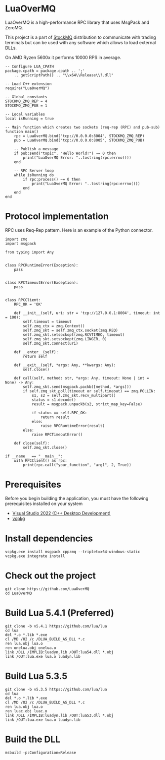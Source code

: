 # LuaOverMQ

LuaOverMQ is a high-performance RPC library that uses MsgPack and ZeroMQ.

This project is a part of [StockMQ](https://github.com/StockMQ) distribution to communicate with trading terminals
but can be used with any software which allows to load external DLLs.

On AMD Ryzen 5600x it performs 10000 RPS in average.

```
-- Configure LUA_CPATH
package.cpath = package.cpath .. ';' 
    .. getScriptPath() .. "\\x64\\Release\\?.dll"

-- Load C++ extension
require("LuaOverMQ")

-- Global constants
STOCKMQ_ZMQ_REP = 4
STOCKMQ_ZMQ_PUB = 1

-- Local variables
local isRunning = true

-- Main function which creates two sockets (req-rep (RPC) and pub-sub)
function main()
    rpc = LuaOverMQ.bind("tcp://0.0.0.0:8004", STOCKMQ_ZMQ_REP)
    pub = LuaOverMQ.bind("tcp://0.0.0.0:8005", STOCKMQ_ZMQ_PUB)

    -- Publish a message
    if pub:send("topic", "Hello World!") ~= 0 then
        print("LuaOverMQ Error: "..tostring(rpc:errno()))
    end

    -- RPC Server loop
    while isRunning do
        if rpc:process() ~= 0 then
            print("LuaOverMQ Error: "..tostring(rpc:errno()))
        end
    end
end
```

# Protocol implementation

RPC uses Req-Rep pattern. Here is an example of the Python connector.

```
import zmq
import msgpack

from typing import Any


class RPCRuntimeError(Exception):
    pass


class RPCTimeoutError(Exception):
    pass


class RPCClient:
    RPC_OK = 'OK'

    def __init__(self, uri: str = 'tcp://127.0.0.1:8004', timeout: int = 100):
        self.timeout = timeout
        self.zmq_ctx = zmq.Context()
        self.zmq_skt = self.zmq_ctx.socket(zmq.REQ)
        self.zmq_skt.setsockopt(zmq.RCVTIMEO, timeout)
        self.zmq_skt.setsockopt(zmq.LINGER, 0)
        self.zmq_skt.connect(uri)

    def __enter__(self):
        return self

    def __exit__(self, *args: Any, **kwargs: Any):
        self.close()

    def call(self, method: str, *args: Any, timeout: None | int = None) -> Any:
        self.zmq_skt.send(msgpack.packb([method, *args]))
        if self.zmq_skt.poll(timeout or self.timeout) == zmq.POLLIN:
            s1, s2 = self.zmq_skt.recv_multipart()
            status = s1.decode()
            result = msgpack.unpackb(s2, strict_map_key=False)

            if status == self.RPC_OK:
                return result
            else:
                raise RPCRuntimeError(result)
        else:
            raise RPCTimeoutError()

    def close(self):
        self.zmq_skt.close()
        
if __name__ == "__main__":
    with RPCClient() as rpc:
        print(rpc.call("your_function", "arg1", 2, True))
```

# Prerequisites

Before you begin building the application, you must have the following prerequisites installed on your system

* [Visual Studio 2022 (C++ Desktop Development)](https://visualstudio.microsoft.com/downloads/)
* [vcpkg](https://vcpkg.io/en/getting-started.html)

# Install dependencies

```
vcpkg.exe install msgpack cppzmq --triplet=x64-windows-static
vcpkg.exe integrate install
```

# Check out the project

```
git clone https://github.com/LuaOverMQ
cd LuaOverMQ
```

# Build Lua 5.4.1 (Preferred)
```
git clone -b v5.4.1 https://github.com/lua/lua
cd lua
del *.o *.lib *.exe
cl /MD /O2 /c /DLUA_BUILD_AS_DLL *.c
ren lua.obj lua.o
ren onelua.obj onelua.o
link /DLL /IMPLIB:luadyn.lib /OUT:lua54.dll *.obj
link /OUT:lua.exe lua.o luadyn.lib
```

# Build Lua 5.3.5 
```
git clone -b v5.3.5 https://github.com/lua/lua
cd lua
del *.o *.lib *.exe
cl /MD /O2 /c /DLUA_BUILD_AS_DLL *.c
ren lua.obj lua.o
ren luac.obj luac.o
link /DLL /IMPLIB:luadyn.lib /OUT:lua53.dll *.obj
link /OUT:lua.exe lua.o luadyn.lib
```

# Build the DLL
```
msbuild -p:Configuration=Release
```

